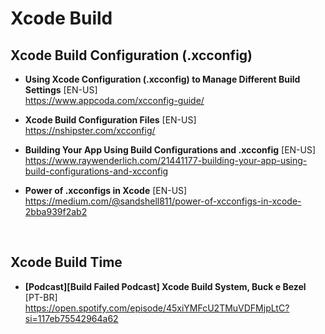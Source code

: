 # Xcode Build

## Xcode Build Configuration (.xcconfig)
- **Using Xcode Configuration (.xcconfig) to Manage Different Build Settings** [EN-US] \
https://www.appcoda.com/xcconfig-guide/

- **Xcode Build Configuration Files** [EN-US] \
https://nshipster.com/xcconfig/

- **Building Your App Using Build Configurations and .xcconfig** [EN-US] \
https://www.raywenderlich.com/21441177-building-your-app-using-build-configurations-and-xcconfig

- **Power of .xcconfigs in Xcode** [EN-US] \
https://medium.com/@sandshell811/power-of-xcconfigs-in-xcode-2bba939f2ab2

<br>

## Xcode Build Time
- **[Podcast][Build Failed Podcast] Xcode Build System, Buck e Bezel** [PT-BR] \
https://open.spotify.com/episode/45xiYMFcU2TMuVDFMjpLtC?si=117eb75542964a62
